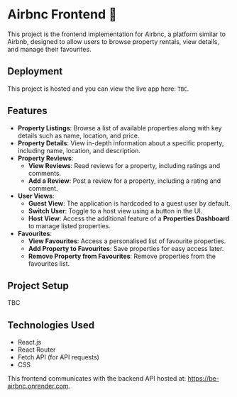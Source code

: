 # Airbnc Frontend 🏡

This project is the frontend implementation for Airbnc, a platform similar to Airbnb, designed to allow users to browse property rentals, view details, and manage their favourites.

## Deployment

This project is hosted and you can view the live app here: `TBC`.

## Features

- **Property Listings**: Browse a list of available properties along with key details such as name, location, and price.
- **Property Details**: View in-depth information about a specific property, including name, location, and description.
- **Property Reviews**:
  - **View Reviews**: Read reviews for a property, including ratings and comments.
  - **Add a Review**: Post a review for a property, including a rating and comment.
- **User Views**:
  - **Guest View**: The application is hardcoded to a guest user by default.
  - **Switch User**: Toggle to a host view using a button in the UI.
  - **Host View**: Access the additional feature of a **Properties Dashboard** to manage listed properties.
- **Favourites**:
  - **View Favourites**: Access a personalised list of favourite properties.
  - **Add Property to Favourites**: Save properties for easy access later.
  - **Remove Property from Favourites**: Remove properties from the favourites list.

## Project Setup

TBC

## Technologies Used

- React.js
- React Router
- Fetch API (for API requests)
- CSS

This frontend communicates with the backend API hosted at: https://be-airbnc.onrender.com.

